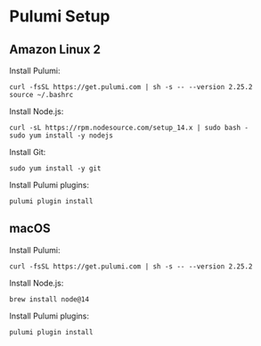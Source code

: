 # Pulumi Setup

## Amazon Linux 2

Install Pulumi:
```
curl -fsSL https://get.pulumi.com | sh -s -- --version 2.25.2
source ~/.bashrc
```
Install Node.js:
```
curl -sL https://rpm.nodesource.com/setup_14.x | sudo bash -
sudo yum install -y nodejs
```
Install Git:
```
sudo yum install -y git
```
Install Pulumi plugins:
```
pulumi plugin install
```

## macOS

Install Pulumi:
```
curl -fsSL https://get.pulumi.com | sh -s -- --version 2.25.2
```
Install Node.js:
```
brew install node@14
```
Install Pulumi plugins:
```
pulumi plugin install
```
